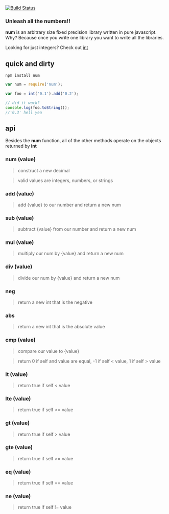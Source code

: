 [![Build Status](https://secure.travis-ci.org/shtylman/node-num.png)](http://travis-ci.org/shtylman/node-num)

### Unleash all the numbers!! ###

**num** is an arbitrary size fixed precision library written in pure javascript. Why? Because once you write one library you want to write all the libraries.

Looking for just integers? Check out [int](https://github.com/shtylman/node-int)

## quick and dirty ##

```
npm install num
```

```javascript
var num = require('num');

var foo = int('0.1').add('0.2');

// did it work?
console.log(foo.toString());
//'0.3' hell yea
```

## api ##

Besides the **num** function, all of the other methods operate on the objects returned by **int**

### num (value) ###
> construct a new decimal

> valid values are integers, numbers, or strings

### add (value) ###
> add {value} to our number and return a new num

### sub (value) ###
> subtract {value} from our number and return a new num

### mul (value) ###
> multiply our num by {value} and return a new num

### div (value) ###
> divide our num by {value} and return a new num

### neg ###
> return a new int that is the negative

### abs ###
> return a new int that is the absolute value

### cmp (value) ###
> compare our value to {value}

> return 0 if self and value are equal, -1 if self < value, 1 if self > value

### lt (value) ###
> return true if self < value

### lte (value) ###
> return true if self <= value

### gt (value) ###
> return true if self > value

### gte (value) ###
> return true if self >= value

### eq (value) ###
> return true if self == value

### ne (value) ###
> return true if self != value
